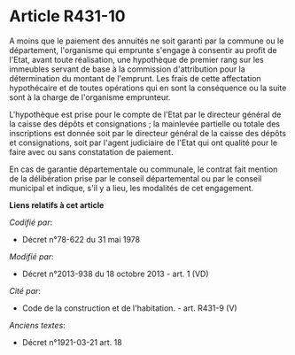 # Article R431-10

A moins que le paiement des annuités ne soit garanti par la commune ou le département, l'organisme qui emprunte s'engage à
consentir au profit de l'Etat, avant toute réalisation, une hypothèque de premier rang sur les immeubles servant de base à la
commission d'attribution pour la détermination du montant de l'emprunt. Les frais de cette affectation hypothécaire et de
toutes opérations qui en sont la conséquence ou la suite sont à la charge de l'organisme emprunteur. 

L'hypothèque est prise pour le compte de l'Etat par le directeur général de la caisse des dépôts et consignations ; la
mainlevée partielle ou totale des inscriptions est donnée soit par le directeur général de la caisse des dépôts et
consignations, soit par l'agent judiciaire de l'Etat qui ont qualité pour le faire avec ou sans constatation de paiement. 

En cas de garantie départementale ou communale, le contrat fait mention de la délibération prise par le conseil départemental
ou par le conseil municipal et indique, s'il y a lieu, les modalités de cet engagement.

**Liens relatifs à cet article**

_Codifié par_:

  - Décret n°78-622 du 31 mai 1978

_Modifié par_:

  - Décret n°2013-938 du 18 octobre 2013 - art. 1 (VD)

_Cité par_:

  - Code de la construction et de l'habitation. - art. R431-9 (V)

_Anciens textes_:

  - Décret n°1921-03-21 art. 18
